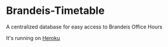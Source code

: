 # Brandeis-Timetable
A centralized database for easy access to Brandeis Office Hours

It's running on <a href ="https://rocky-chamber-43497.herokuapp.com/">Heroku</a>
